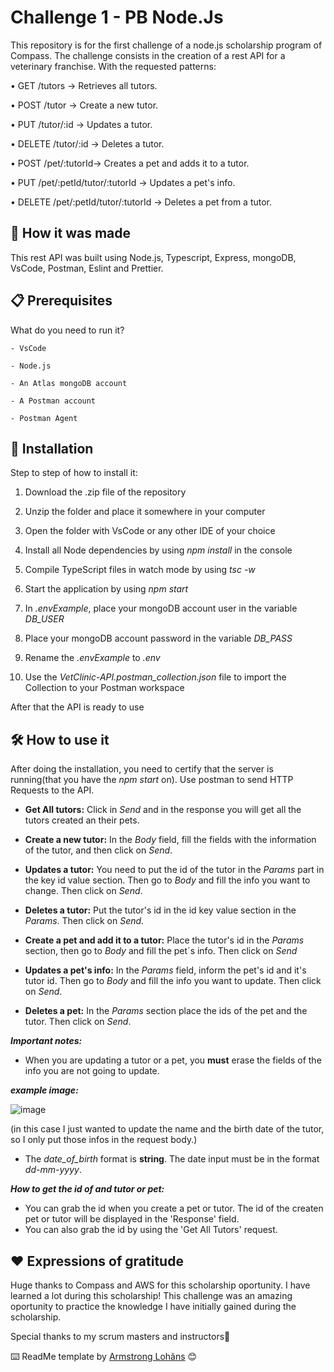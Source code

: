# Challenge 1 - PB Node.Js

This repository is for the first challenge of a node.js scholarship program of Compass. The challenge consists in the creation of a rest API for a veterinary franchise. With the requested patterns:

• GET /tutors -> Retrieves all tutors.

• POST /tutor -> Create a new tutor.

• PUT /tutor/:id -> Updates a tutor.

• DELETE /tutor/:id -> Deletes a tutor.

• POST /pet/:tutorId-> Creates a pet and adds it to a tutor.

• PUT /pet/:petId/tutor/:tutorId -> Updates a pet's info.

• DELETE /pet/:petId/tutor/:tutorId -> Deletes a pet from a tutor.

## 🚀 How it was made

This rest API was built using Node.js, Typescript, Express, mongoDB, VsCode, Postman, Eslint and Prettier.

## 📋 Prerequisites

What do you need to run it?

` - VsCode `

` - Node.js `

` - An Atlas mongoDB account `

` - A Postman account `

` - Postman Agent `

## 🔧 Installation

Step to step of how to install it:

1. Download the .zip file of the repository

2. Unzip the folder and place it somewhere in your computer

3. Open the folder with VsCode or any other IDE of your choice

4. Install all Node dependencies by using *npm install* in the console

5. Compile TypeScript files in watch mode by using *tsc -w*

6. Start the application by using *npm start*

7. In *.envExample*, place your mongoDB account user in the variable *DB_USER*

8. Place your mongoDB account password in the variable *DB_PASS*

9. Rename the *.envExample* to *.env*

10. Use the *VetClinic-API.postman_collection.json* file to import the Collection to your Postman workspace

After that the API is ready to use

## 🛠️ How to use it

After doing the installation, you need to certify that the server is running(that you have the *npm start* on).
Use postman to send HTTP Requests to the API.

-   **Get All tutors:** Click in *Send* and in the response you will get all the tutors created an their pets.

-   **Create a new tutor:** In the *Body* field, fill the fields with the information of the tutor, and then click on *Send*.

-   **Updates a tutor:** You need to put the id of the tutor in the *Params* part in the key id value section. Then go to *Body* and fill the info you want to change. Then click on *Send*.

-   **Deletes a tutor:** Put the tutor's id in the id key value section in the *Params*. Then click on *Send*.

-   **Create a pet and add it to a tutor:** Place the tutor's id in the *Params* section, then go to *Body* and fill the pet´s info. Then click on *Send*

-   **Updates a pet's info:** In the *Params* field, inform the pet's id and it's tutor id. Then go to *Body* and fill the info you want to update. Then click on *Send*.

-   **Deletes a pet:** In the *Params* section place the ids of the pet and the tutor. Then click on *Send*.

_**Important notes:**_

- When you are updating a tutor or a pet, you **must** erase the fields of the info you are not going to update.
  
**_example image:_**

![image](https://github.com/ana-leticia-vieira/challenge01-nodejs/assets/102880247/3e30386a-6fb3-497e-af21-24b848cc9903)

 (in this case I just wanted to update the name and the birth date of the tutor, so I only put those infos in the request body.)

- The *date_of_birth* format is **string**. The date input must be in the format *dd-mm-yyyy*.

_**How to get the id of and tutor or pet:**_

-   You can grab the id when you create a pet or tutor. The id of the createn pet or tutor will be displayed in the 'Response' field.
-   You can also grab the id by using the 'Get All Tutors' request.


## ❤️ Expressions of gratitude

Huge thanks to Compass and AWS for this scholarship oportunity. I have learned a lot during this scholarship!
This challenge was an amazing oportunity to practice the knowledge I have initially gained during the scholarship.

Special thanks to my scrum masters and instructors💖

⌨️ ReadMe template by [Armstrong Lohãns](https://gist.github.com/lohhans) 😊
